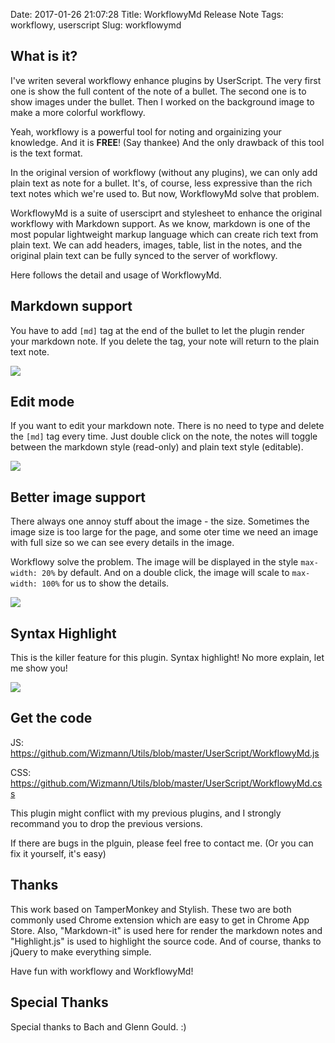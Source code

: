 Date: 2017-01-26 21:07:28
Title: WorkflowyMd Release Note
Tags: workflowy, userscript
Slug: workflowymd

## What is it?

I've writen several workflowy enhance plugins by UserScript. The very first one is show the full content of the note of a bullet. The second one is to show images under the bullet. Then I worked on the background image to make a more colorful workflowy.

Yeah, workflowy is a powerful tool for noting and orgainizing your knowledge. And it is **FREE**! (Say thankee) And the only drawback of this tool is the text format. 

In the original version of workflowy (without any plugins), we can only add plain text as note for a bullet. It's, of course, less expressive than the rich text notes which we're used to. But now, WorkflowyMd solve that problem.

WorkflowyMd is a suite of usersciprt and stylesheet to enhance the original workflowy with Markdown support. As we know, markdown is one of the most popular lightweight markup language which can create rich text from plain text. We can add headers, images, table, list in the notes, and the original plain text can be fully synced to the server of workflowy. 

Here follows the detail and usage of WorkflowyMd.

## Markdown support

You have to add `[md]` tag at the end of the bullet to let the plugin render your markdown note. If you delete the tag, your note will return to the plain text note.

![](http://wizmann-pic.qiniudn.com/17-1-26/48097654-file_1485411968675_15abe.gif)

## Edit mode

If you want to edit your markdown note. There is no need to type and delete the `[md]` tag every time. Just double click on the note, the notes will toggle between the markdown style (read-only) and plain text style (editable).

![](http://wizmann-pic.qiniudn.com/17-1-26/59010877-file_1485412203554_8eea.gif)

## Better image support

There always one annoy stuff about the image - the size. Sometimes the image size is too large for the page, and some oter time we need an image with full size so we can see every details in the image.

Workflowy solve the problem. The image will be displayed in the style `max-width: 20%` by default. And on a double click, the image will scale to `max-width: 100%` for us to show the details.

![](http://wizmann-pic.qiniudn.com/17-1-26/95527913-file_1485412578590_104ab.gif)

## Syntax Highlight

This is the killer feature for this plugin. Syntax highlight! No more explain, let me show you!

![](http://wizmann-pic.qiniudn.com/17-1-26/104624-file_1485412763869_931a.gif)

## Get the code

JS: https://github.com/Wizmann/Utils/blob/master/UserScript/WorkflowyMd.js

CSS: https://github.com/Wizmann/Utils/blob/master/UserScript/WorkflowyMd.css

This plugin might conflict with my previous plugins, and I strongly recommand you to drop the previous versions.

If there are bugs in the plguin, please feel free to contact me. (Or you can fix it yourself, it's easy)

## Thanks

This work based on TamperMonkey and Stylish. These two are both commonly used Chrome extension which are easy to get in Chrome App Store. Also, "Markdown-it" is used here for render the markdown notes and "Highlight.js" is used to highlight the source code. And of course, thanks to jQuery to make everything simple.

Have fun with workflowy and WorkflowyMd!

## Special Thanks

Special thanks to Bach and Glenn Gould. :)
